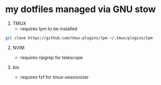 # my dotfiles managed via GNU stow

1. TMUX
    - requires tpm to be installed
```bash
git clone https://github.com/tmux-plugins/tpm ~/.tmux/plugins/tpm
```

2. NVIM
    - requires ripgrep for telescope

3. bin
    - requires fzf for tmux-sessionizer
